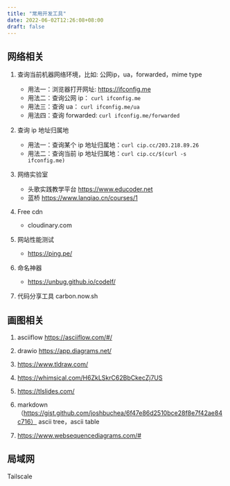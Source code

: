 ```yaml
---
title: "常用开发工具"
date: 2022-06-02T12:26:08+08:00
draft: false 
---
```

## 网络相关
1. 查询当前机器网络环境，比如: 公网ip，ua，forwarded，mime type
   * 用法一：浏览器打开网址: https://ifconfig.me
   * 用法二：查询公网 ip： `curl ifconfig.me`
   * 用法三：查询 ua： `curl ifconfig.me/ua`
   * 用法四：查询 forwarded: `curl ifconfig.me/forwarded`

2. 查询 ip 地址归属地
   * 用法一：查询某个 ip 地址归属地：`curl cip.cc/203.218.89.26`
   * 用法二：查询当前 ip 地址归属地：`curl cip.cc/$(curl -s ifconfig.me)`

3. 网络实验室
   * 头歌实践教学平台 https://www.educoder.net
   * 蓝桥 https://www.lanqiao.cn/courses/1

4. Free cdn  
   * cloudinary.com
   
5. 网站性能测试
   * https://ping.pe/

6. 命名神器  
   * https://unbug.github.io/codelf/

7. 代码分享工具
   carbon.now.sh


## 画图相关
1. asciiflow
   https://asciiflow.com/#/
2. drawio
   https://app.diagrams.net/

3. https://www.tldraw.com/

4. https://whimsical.com/H6ZkLSkrC62BbCkecZj7US
5. https://tlslides.com/
6. markdown （https://gist.github.com/joshbuchea/6f47e86d2510bce28f8e7f42ae84c716） ascii tree，ascii table
7. https://www.websequencediagrams.com/#

## 局域网
Tailscale
